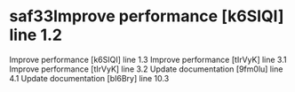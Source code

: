 # saf33Improve performance [k6SIQI] line 1.2
Improve performance [k6SIQI] line 1.3
Improve performance [tIrVyK] line 3.1
Improve performance [tIrVyK] line 3.2
Update documentation [9fm0lu] line 4.1
Update documentation [bI6Bry] line 10.3
